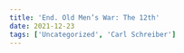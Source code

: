 ```yaml
---
title: 'End. Old Men’s War: The 12th'
date: 2021-12-23
tags: ['Uncategorized', 'Carl Schreiber']
---
```



